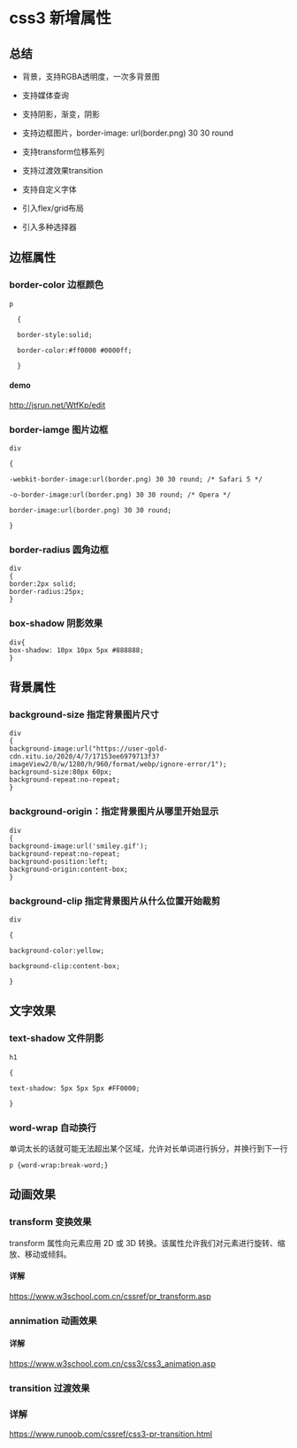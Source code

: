 # css3 新增属性



## 总结

- 背景，支持RGBA透明度，一次多背景图

- 支持媒体查询

- 支持阴影，渐变，阴影	

- 支持边框图片，border-image: url(border.png) 30 30 round

- 支持transform位移系列

- 支持过渡效果transition	

- 支持自定义字体

- 引入flex/grid布局

- 引入多种选择器


  

## 边框属性
### border-color 边框颜色

```
p

  {

  border-style:solid;  

  border-color:#ff0000 #0000ff;

  }
```
#### demo
http://jsrun.net/WtfKp/edit

### border-iamge 图片边框

```
div

{

-webkit-border-image:url(border.png) 30 30 round; /* Safari 5 */

-o-border-image:url(border.png) 30 30 round; /* Opera */

border-image:url(border.png) 30 30 round;

}

```
### border-radius 圆角边框
```
div
{
border:2px solid;
border-radius:25px;
}

```

### box-shadow 阴影效果
```
div{
box-shadow: 10px 10px 5px #888888;
}
```
## 背景属性
### background-size 指定背景图片尺寸
```
div
{
background-image:url("https://user-gold-cdn.xitu.io/2020/4/7/17153ee6979713f3?imageView2/0/w/1280/h/960/format/webp/ignore-error/1");
background-size:80px 60px;
background-repeat:no-repeat;
}
```
### background-origin：指定背景图片从哪里开始显示
```
div
{
background-image:url('smiley.gif');
background-repeat:no-repeat;
background-position:left;
background-origin:content-box;
}

```
### background-clip 指定背景图片从什么位置开始裁剪
```
div

{

background-color:yellow;

background-clip:content-box;

}
```
## 文字效果
### text-shadow 文件阴影
```
h1

{

text-shadow: 5px 5px 5px #FF0000;

}
```
### word-wrap 自动换行
单词太长的话就可能无法超出某个区域，允许对长单词进行拆分，并换行到下一行
```
p {word-wrap:break-word;}
```
## 动画效果
### transform 变换效果
transform 属性向元素应用 2D 或 3D 转换。该属性允许我们对元素进行旋转、缩放、移动或倾斜。
#### 详解
https://www.w3school.com.cn/cssref/pr_transform.asp

### annimation 动画效果

#### 详解
https://www.w3school.com.cn/css3/css3_animation.asp

### transition 过渡效果
### 详解
https://www.runoob.com/cssref/css3-pr-transition.html